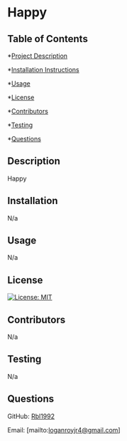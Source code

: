 
# Happy

## Table of Contents
*[Project Description](#description)

*[Installation Instructions](#installation)

*[Usage](#usage)

*[License](#license)

*[Contributors](#contributors)

*[Testing](#testing)

*[Questions](#questions)

## Description
Happy


## Installation
N/a


## Usage
N/a


## License
[![License: MIT](https://img.shields.io/badge/License-MIT-yellow.svg)](https://opensource.org/licenses/MIT)


## Contributors
N/a


## Testing
N/a


## Questions

GitHub: [Rbl1992](https://github.com/Rbl1992)

Email: [mailto:loganroyjr4@gmail.com]


